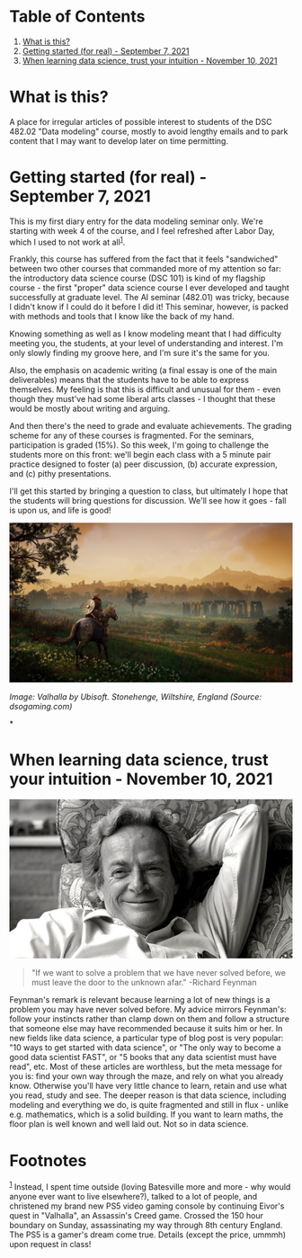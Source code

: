 
# Table of Contents

1.  [What is this?](#org73d5d17)
2.  [Getting started (for real) - September 7, 2021](#orgf379937)
3.  [When learning data science, trust your intuition - November 10, 2021](#orgc9ee58f)



<a id="org73d5d17"></a>

# What is this?

A place for irregular articles of possible interest to students of
the DSC 482.02 "Data modeling" course, mostly to avoid lengthy
emails and to park content that I may want to develop later on time
permitting.


<a id="orgf379937"></a>

# Getting started (for real) - September 7, 2021

This is my first diary entry for the data modeling seminar
only. We're starting with week 4 of the course, and I feel refreshed
after Labor Day, which I used to not work at all<sup><a id="fnr.1" class="footref" href="#fn.1">1</a></sup>.

Frankly, this course has suffered from the fact that it feels
"sandwiched" between two other courses that commanded more of my
attention so far: the introductory data science course (DSC 101) is
kind of my flagship course - the first "proper" data science course
I ever developed and taught successfully at graduate level. The AI
seminar (482.01) was tricky, because I didn't know if I could do it
before I did it! This seminar, however, is packed with methods and
tools that I know like the back of my hand.

Knowing something as well as I know modeling meant that I had
difficulty meeting you, the students, at your level of understanding
and interest. I'm only slowly finding my groove here, and I'm sure
it's the same for you.

Also, the emphasis on academic writing (a final essay is one of the
main deliverables) means that the students have to be able to
express themselves. My feeling is that this is difficult and unusual
for them - even though they must've had some liberal arts classes -
I thought that these would be mostly about writing and arguing.

And then there's the need to grade and evaluate achievements. The
grading scheme for any of these courses is fragmented. For the
seminars, participation is graded (15%). So this week, I'm going to
challenge the students more on this front: we'll begin each class
with a 5 minute pair practice designed to foster (a) peer
discussion, (b) accurate expression, and (c) pithy presentations.

I'll get this started by bringing a question to class, but
ultimately I hope that the students will bring questions for
discussion. We'll see how it goes - fall is upon us, and life is
good!

![img](./img/valhalla.jpg)

*Image: Valhalla by Ubisoft. Stonehenge, Wiltshire, England (Source:
dsogaming.com)*

\*


<a id="orgc9ee58f"></a>

# When learning data science, trust your intuition - November 10, 2021

![img](./img/feynman.jpg)

> "If we want to solve a problem that we have never solved before, we
> must leave the door to the unknown afar." -Richard Feynman

Feynman's remark is relevant because learning a lot of new things is
a problem you may have never solved before. My advice mirrors
Feynman's: follow your instincts rather than clamp down on them and
follow a structure that someone else may have recommended because it
suits him or her. In new fields like data science, a particular
type of blog post is very popular: "10 ways to get started with data
science", or "The only way to become a good data scientist FAST", or
"5 books that any data scientist must have read", etc. Most of these
articles are worthless, but the meta message for you is: find your
own way through the maze, and rely on what you already
know. Otherwise you'll have very little chance to learn, retain and
use what you read, study and see. The deeper reason is that data
science, including modeling and everything we do, is quite
fragmented and still in flux - unlike e.g. mathematics, which is a
solid building. If you want to learn maths, the floor plan is well
known and well laid out. Not so in data science.


# Footnotes

<sup><a id="fn.1" href="#fnr.1">1</a></sup> Instead, I spent time outside (loving Batesville more and more -
why would anyone ever want to live elsewhere?), talked to a lot of
people, and christened my brand new PS5 video gaming console by
continuing Eivor's quest in "Valhalla", an Assassin's Creed
game. Crossed the 150 hour boundary on Sunday, assassinating my way
through 8th century England. The PS5 is a gamer's dream come
true. Details (except the price, ummmh) upon request in class!
